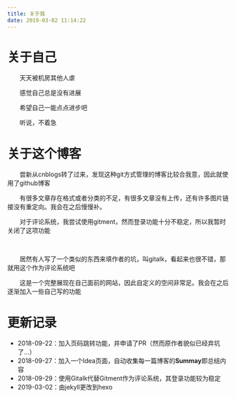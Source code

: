 ```yaml
---
title: 关于我
date: 2019-03-02 11:14:22
---
```


# 关于自己

　　天天被机房其他人虐

　　感觉自己总是没有进展

　　希望自己一能点点进步吧

　　听说，不着急

# 关于这个博客

　　尝新从cnblogs转了过来，发现这种git方式管理的博客比较合我意，因此就使用了github博客

　　有很多文章存在格式或者分类的不足，有很多文章没有上传，还有许多图片链接没有重定向。我会在之后慢慢补。

　　对于评论系统，我尝试使用gitment，然而登录功能十分不稳定，所以我暂时关闭了这项功能

​	

　　居然有人写了一个类似的东西来填作者的坑，叫gitalk，看起来也很不错，那就用这个作为评论系统吧

　　这是一个完整展现在自己面前的网站，因此自定义的空间非常足。我会在之后逐渐加入一些自己写的功能

# 更新记录

- 2018-09-22：加入页码跳转功能，并申请了PR（然而原作者貌似已经弃坑了...）
- 2018-09-27：加入一个Idea页面，自动收集每一篇博客的**Summay**即总结内容
- 2018-09-29：使用Gitalk代替Gitment作为评论系统，其登录功能较为稳定
- 2019-03-02：由jekyll更改到hexo

